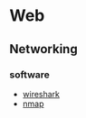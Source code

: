 # Web

## Networking
### software

* [wireshark](https://www.wireshark.org/download.html)
* [nmap](https://nmap.org/)

